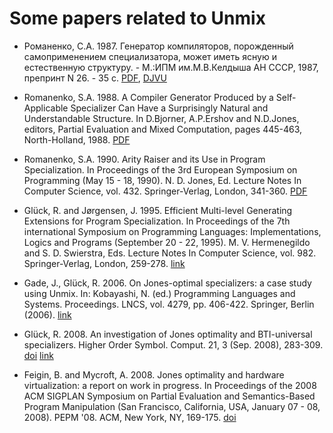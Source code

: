 # Some papers related to Unmix #

  * Романенко, С.А. 1987. Генератор компиляторов, порожденный самоприменением специализатора, может иметь ясную и естественную структуру. - М.:ИПМ им.М.В.Келдыша АН СССР, 1987, препринт N 26. - 35 с. [PDF](http://pat.keldysh.ru/~roman/doc/Romanenko-1987--Generator.kompilyatorov,.porozhdennyj.samoprimeneniem.specializatora...--ru.pdf), [DJVU](http://pat.keldysh.ru/~roman/doc/Romanenko-1987--Generator.kompilyatorov,.porozhdennyj.samoprimeneniem.specializatora...--ru.djvu)

  * Romanenko, S.A. 1988. A Compiler Generator Produced by a Self-Applicable Specializer Can Have a Surprisingly Natural and Understandable Structure. In D.Bjorner, A.P.Ershov and N.D.Jones, editors, Partial Evaluation and Mixed Computation, pages 445-463, North-Holland, 1988. [PDF](http://unmix.googlecode.com/files/1988-Romanenko--A_Compiler_Generator_Produced_by_a_Self-Applicable_Specializer.pdf)

  * Romanenko, S.A. 1990. Arity Raiser and its Use in Program Specialization. In Proceedings of the 3rd European Symposium on Programming (May 15 - 18, 1990). N. D. Jones, Ed. Lecture Notes In Computer Science, vol. 432. Springer-Verlag, London, 341-360. [PDF](http://unmix.googlecode.com/files/1990-Romanenko--Arity_Raiser_and_its_Use_in_Program_Specialization.pdf)

  * Glück, R. and Jørgensen, J. 1995. Efficient Multi-level Generating Extensions for Program Specialization. In Proceedings of the 7th international Symposium on Programming Languages: Implementations, Logics and Programs (September 20 - 22, 1995). M. V. Hermenegildo and S. D. Swierstra, Eds. Lecture Notes In Computer Science, vol. 982. Springer-Verlag, London, 259-278. [link](http://www.springerlink.com/content/m6924171170196v5/)

  * Gade, J., Glück, R. 2006. On Jones-optimal specializers: a case study using Unmix. In: Kobayashi, N. (ed.) Programming Languages and Systems. Proceedings. LNCS, vol. 4279, pp. 406-422. Springer, Berlin (2006). [link](http://www.springerlink.com/content/f0440273k7r76v13/)

  * Glück, R. 2008. An investigation of Jones optimality and BTI-universal specializers. Higher Order Symbol. Comput. 21, 3 (Sep. 2008), 283-309. [doi](http://dx.doi.org/10.1007/s10990-008-9033-5) [link](http://www.springerlink.com/content/10n19r40w506w025/)

  * Feigin, B. and Mycroft, A. 2008. Jones optimality and hardware virtualization: a report on work in progress. In Proceedings of the 2008 ACM SIGPLAN Symposium on Partial Evaluation and Semantics-Based Program Manipulation (San Francisco, California, USA, January 07 - 08, 2008). PEPM '08. ACM, New York, NY, 169-175. [doi](http://doi.acm.org/10.1145/1328408.1328433)